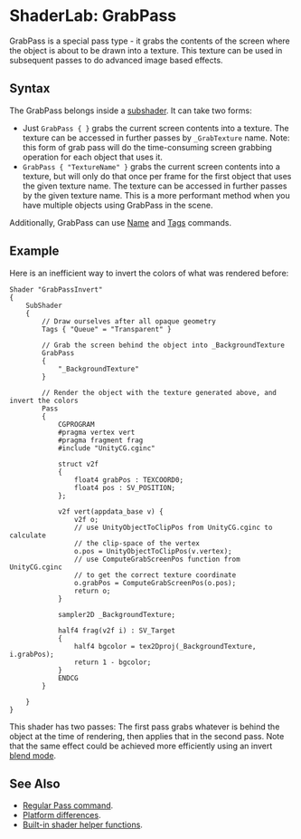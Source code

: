 # ShaderLab: GrabPass

GrabPass is a special pass type - it grabs the contents of the screen where the object is about to be drawn into a texture. This texture can be used in subsequent passes to do advanced image based effects.

## Syntax

The GrabPass belongs inside a [subshader](SL-SubShader). It can take two forms:

* Just `GrabPass { }` grabs the current screen contents into a texture. The texture can be accessed in further passes by `_GrabTexture` name. Note: this form of grab pass will do the time-consuming screen grabbing operation for each object that uses it.
* `GrabPass { "TextureName" }` grabs the current screen contents into a texture, but will only do that once per frame for the first object that uses the given texture name. The texture can be accessed in further passes by the given texture name. This is a more performant method when you have multiple objects using GrabPass in the scene.

Additionally, GrabPass can use [Name](SL-Name) and [Tags](SL-PassTags) commands.


## Example


Here is an inefficient way to invert the colors of what was rendered before:


````
Shader "GrabPassInvert"
{
    SubShader
    {
        // Draw ourselves after all opaque geometry
        Tags { "Queue" = "Transparent" }

        // Grab the screen behind the object into _BackgroundTexture
        GrabPass
        {
            "_BackgroundTexture"
        }

        // Render the object with the texture generated above, and invert the colors
        Pass
        {
            CGPROGRAM
            #pragma vertex vert
            #pragma fragment frag
            #include "UnityCG.cginc"

            struct v2f
            {
                float4 grabPos : TEXCOORD0;
                float4 pos : SV_POSITION;
            };

            v2f vert(appdata_base v) {
                v2f o;
                // use UnityObjectToClipPos from UnityCG.cginc to calculate 
                // the clip-space of the vertex
                o.pos = UnityObjectToClipPos(v.vertex);
                // use ComputeGrabScreenPos function from UnityCG.cginc
                // to get the correct texture coordinate
                o.grabPos = ComputeGrabScreenPos(o.pos);
                return o;
            }

            sampler2D _BackgroundTexture;

            half4 frag(v2f i) : SV_Target
            {
                half4 bgcolor = tex2Dproj(_BackgroundTexture, i.grabPos);
                return 1 - bgcolor;
            }
            ENDCG
        }

    }
}
````


This shader has two passes: The first pass grabs whatever is behind the object at the time of rendering, then applies that in the second pass. Note that the same effect could be achieved more efficiently using an invert [blend mode](SL-Blend).


## See Also


* [Regular Pass command](SL-Pass).
* [Platform differences](SL-PlatformDifferences).
* [Built-in shader helper functions](SL-BuiltinFunctions).
